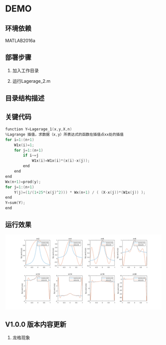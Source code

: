 DEMO
===========================

##  环境依赖
MATLAB2016a

##  部署步骤
1. 加入工作目录

2. 运行Lagerage_2.m


##  目录结构描述


##  关键代码
```c
function Y=Lagerage_1(x,y,X,n)
%Lagrange 插值，求数据（x,y）所表达式的函数在插值点xx处的插值
for i=1:(n+1)  
    W1x(i)=1;
    for j=1:(n+1) 
        if i~=j
            W1x(i)=W1x(i)*(x(i)-x(j)); 
        end
    end
end
Wx(n+1)=prod(y);  
for j=1:(n+1)
    Y(j)=(1/(1+25*(x(j)^2))) * Wx(n+1) / ( (X-x(j))*(W1x(j)) );
end
Y=sum(Y);    
end

```

##  运行效果
![龙格现象](/pic/1.png)
  
##  V1.0.0 版本内容更新
1. 龙格现象

